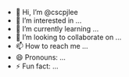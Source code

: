 - 👋 Hi, I’m @cscpjlee
- 👀 I’m interested in ...
- 🌱 I’m currently learning ...
- 💞️ I’m looking to collaborate on ...
- 📫 How to reach me ...
- 😄 Pronouns: ...
- ⚡ Fun fact: ...

<!---
cscpjlee/cscpjlee is a ✨ special ✨ repository because its `README.md` (this file) appears on your GitHub profile.
You can click the Preview link to take a look at your changes.
--->
